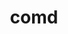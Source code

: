 ---
title: "comd"
layout: cache
categories: [package, develop]
meta: {"versions": ["1.1"], "compilers": ["gcc@=7.3.1"], "oss": ["amzn2"], "platforms": ["linux"], "targets": ["aarch64", "neoverse_n1", "x86_64_v3"], "stacks": ["aws-ahug", "aws-ahug-aarch64", "root"], "num_specs": 27, "num_specs_by_stack": {"root": 27, "aws-ahug-aarch64": 22, "aws-ahug": 5}}
spec_details: [{"hash": "rkxqochbgwkgzlyloh46ycdyckp5cu4f", "compiler": "gcc@=7.3.1", "versions": ["1.1"], "os": "amzn2", "platform": "linux", "target": "aarch64", "variants": ["build_system=makefile", "~graphs", "+mpi", "~openmp", "+precision"], "stacks": ["root", "aws-ahug-aarch64"], "size": "-", "tarball": "https://binaries.spack.io/develop/build_cache/linux-amzn2-aarch64/gcc-7.3.1/comd-1.1/linux-amzn2-aarch64-gcc-7.3.1-comd-1.1-rkxqochbgwkgzlyloh46ycdyckp5cu4f.spack"}, {"hash": "mmrrdpowkg6cmlpfytzlho3k6hirjwwt", "compiler": "gcc@=7.3.1", "versions": ["1.1"], "os": "amzn2", "platform": "linux", "target": "aarch64", "variants": ["build_system=makefile", "~graphs", "+mpi", "~openmp", "+precision"], "stacks": ["root", "aws-ahug-aarch64"], "size": "-", "tarball": "https://binaries.spack.io/develop/build_cache/linux-amzn2-aarch64/gcc-7.3.1/comd-1.1/linux-amzn2-aarch64-gcc-7.3.1-comd-1.1-mmrrdpowkg6cmlpfytzlho3k6hirjwwt.spack"}, {"hash": "ah6fzqccpjhmjyrrixvg2zafzjm3yd2j", "compiler": "gcc@=7.3.1", "versions": ["1.1"], "os": "amzn2", "platform": "linux", "target": "aarch64", "variants": ["build_system=makefile", "~graphs", "+mpi", "~openmp", "+precision"], "stacks": ["root", "aws-ahug-aarch64"], "size": "-", "tarball": "https://binaries.spack.io/develop/build_cache/linux-amzn2-aarch64/gcc-7.3.1/comd-1.1/linux-amzn2-aarch64-gcc-7.3.1-comd-1.1-ah6fzqccpjhmjyrrixvg2zafzjm3yd2j.spack"}, {"hash": "tj32kixlnqai7bfr7vfeigx7feur5g6x", "compiler": "gcc@=7.3.1", "versions": ["1.1"], "os": "amzn2", "platform": "linux", "target": "aarch64", "variants": ["build_system=makefile", "~graphs", "+mpi", "~openmp", "+precision"], "stacks": ["root", "aws-ahug-aarch64"], "size": "-", "tarball": "https://binaries.spack.io/develop/build_cache/linux-amzn2-aarch64/gcc-7.3.1/comd-1.1/linux-amzn2-aarch64-gcc-7.3.1-comd-1.1-tj32kixlnqai7bfr7vfeigx7feur5g6x.spack"}, {"hash": "tdnnahk7sjfjk4vabrncwznmnxa2hsho", "compiler": "gcc@=7.3.1", "versions": ["1.1"], "os": "amzn2", "platform": "linux", "target": "aarch64", "variants": ["build_system=makefile", "~graphs", "+mpi", "~openmp", "+precision"], "stacks": ["root", "aws-ahug-aarch64"], "size": "-", "tarball": "https://binaries.spack.io/develop/build_cache/linux-amzn2-aarch64/gcc-7.3.1/comd-1.1/linux-amzn2-aarch64-gcc-7.3.1-comd-1.1-tdnnahk7sjfjk4vabrncwznmnxa2hsho.spack"}, {"hash": "xwkvpz427lujwgyldwf3zg6re3voxvit", "compiler": "gcc@=7.3.1", "versions": ["1.1"], "os": "amzn2", "platform": "linux", "target": "aarch64", "variants": ["build_system=makefile", "~graphs", "+mpi", "~openmp", "+precision"], "stacks": ["root", "aws-ahug-aarch64"], "size": "-", "tarball": "https://binaries.spack.io/develop/build_cache/linux-amzn2-aarch64/gcc-7.3.1/comd-1.1/linux-amzn2-aarch64-gcc-7.3.1-comd-1.1-xwkvpz427lujwgyldwf3zg6re3voxvit.spack"}, {"hash": "z4d4h42z6oozhwa4tnvamfk6vcwx6kjl", "compiler": "gcc@=7.3.1", "versions": ["1.1"], "os": "amzn2", "platform": "linux", "target": "aarch64", "variants": ["build_system=makefile", "~graphs", "+mpi", "~openmp", "+precision"], "stacks": ["root", "aws-ahug-aarch64"], "size": "-", "tarball": "https://binaries.spack.io/develop/build_cache/linux-amzn2-aarch64/gcc-7.3.1/comd-1.1/linux-amzn2-aarch64-gcc-7.3.1-comd-1.1-z4d4h42z6oozhwa4tnvamfk6vcwx6kjl.spack"}, {"hash": "4q2id2ch3qu7uc3jy4cmt5cd32yxeh7n", "compiler": "gcc@=7.3.1", "versions": ["1.1"], "os": "amzn2", "platform": "linux", "target": "aarch64", "variants": ["build_system=makefile", "~graphs", "+mpi", "~openmp", "+precision"], "stacks": ["root", "aws-ahug-aarch64"], "size": "-", "tarball": "https://binaries.spack.io/develop/build_cache/linux-amzn2-aarch64/gcc-7.3.1/comd-1.1/linux-amzn2-aarch64-gcc-7.3.1-comd-1.1-4q2id2ch3qu7uc3jy4cmt5cd32yxeh7n.spack"}, {"hash": "aevcmiwaobd2qhwzrwvbb24urzzgqcnx", "compiler": "gcc@=7.3.1", "versions": ["1.1"], "os": "amzn2", "platform": "linux", "target": "aarch64", "variants": ["build_system=makefile", "~graphs", "+mpi", "~openmp", "+precision"], "stacks": ["root", "aws-ahug-aarch64"], "size": "-", "tarball": "https://binaries.spack.io/develop/build_cache/linux-amzn2-aarch64/gcc-7.3.1/comd-1.1/linux-amzn2-aarch64-gcc-7.3.1-comd-1.1-aevcmiwaobd2qhwzrwvbb24urzzgqcnx.spack"}, {"hash": "i7ba3uxlcvhisuxzarp47s7wgj6oskru", "compiler": "gcc@=7.3.1", "versions": ["1.1"], "os": "amzn2", "platform": "linux", "target": "aarch64", "variants": ["build_system=makefile", "~graphs", "+mpi", "~openmp", "+precision"], "stacks": ["root", "aws-ahug-aarch64"], "size": "-", "tarball": "https://binaries.spack.io/develop/build_cache/linux-amzn2-aarch64/gcc-7.3.1/comd-1.1/linux-amzn2-aarch64-gcc-7.3.1-comd-1.1-i7ba3uxlcvhisuxzarp47s7wgj6oskru.spack"}, {"hash": "olft76olh2qhwtxr47v7vavmhb3u4gys", "compiler": "gcc@=7.3.1", "versions": ["1.1"], "os": "amzn2", "platform": "linux", "target": "aarch64", "variants": ["build_system=makefile", "~graphs", "+mpi", "~openmp", "+precision"], "stacks": ["root", "aws-ahug-aarch64"], "size": "-", "tarball": "https://binaries.spack.io/develop/build_cache/linux-amzn2-aarch64/gcc-7.3.1/comd-1.1/linux-amzn2-aarch64-gcc-7.3.1-comd-1.1-olft76olh2qhwtxr47v7vavmhb3u4gys.spack"}, {"hash": "kohru4pxuooujmc4sxl4zvsuhqrvycmq", "compiler": "gcc@=7.3.1", "versions": ["1.1"], "os": "amzn2", "platform": "linux", "target": "neoverse_n1", "variants": ["build_system=makefile", "~graphs", "+mpi", "~openmp", "+precision"], "stacks": ["root", "aws-ahug-aarch64"], "size": "-", "tarball": "https://binaries.spack.io/develop/build_cache/linux-amzn2-neoverse_n1/gcc-7.3.1/comd-1.1/linux-amzn2-neoverse_n1-gcc-7.3.1-comd-1.1-kohru4pxuooujmc4sxl4zvsuhqrvycmq.spack"}, {"hash": "ybln2l33j2gw2yi2gxx3ufy773mzvitc", "compiler": "gcc@=7.3.1", "versions": ["1.1"], "os": "amzn2", "platform": "linux", "target": "neoverse_n1", "variants": ["build_system=makefile", "~graphs", "+mpi", "~openmp", "+precision"], "stacks": ["root", "aws-ahug-aarch64"], "size": "-", "tarball": "https://binaries.spack.io/develop/build_cache/linux-amzn2-neoverse_n1/gcc-7.3.1/comd-1.1/linux-amzn2-neoverse_n1-gcc-7.3.1-comd-1.1-ybln2l33j2gw2yi2gxx3ufy773mzvitc.spack"}, {"hash": "rvo7kpgsqqm6xwin7hwemoggm7dfeib4", "compiler": "gcc@=7.3.1", "versions": ["1.1"], "os": "amzn2", "platform": "linux", "target": "neoverse_n1", "variants": ["build_system=makefile", "~graphs", "+mpi", "~openmp", "+precision"], "stacks": ["root", "aws-ahug-aarch64"], "size": "-", "tarball": "https://binaries.spack.io/develop/build_cache/linux-amzn2-neoverse_n1/gcc-7.3.1/comd-1.1/linux-amzn2-neoverse_n1-gcc-7.3.1-comd-1.1-rvo7kpgsqqm6xwin7hwemoggm7dfeib4.spack"}, {"hash": "ijpkgkeoneud7ytx7ckbu6smoxbzibrj", "compiler": "gcc@=7.3.1", "versions": ["1.1"], "os": "amzn2", "platform": "linux", "target": "neoverse_n1", "variants": ["build_system=makefile", "~graphs", "+mpi", "~openmp", "+precision"], "stacks": ["root", "aws-ahug-aarch64"], "size": "-", "tarball": "https://binaries.spack.io/develop/build_cache/linux-amzn2-neoverse_n1/gcc-7.3.1/comd-1.1/linux-amzn2-neoverse_n1-gcc-7.3.1-comd-1.1-ijpkgkeoneud7ytx7ckbu6smoxbzibrj.spack"}, {"hash": "spaopmmpyes7tcdoyq4rzbhmsnbktn3l", "compiler": "gcc@=7.3.1", "versions": ["1.1"], "os": "amzn2", "platform": "linux", "target": "neoverse_n1", "variants": ["build_system=makefile", "~graphs", "+mpi", "~openmp", "+precision"], "stacks": ["root", "aws-ahug-aarch64"], "size": "-", "tarball": "https://binaries.spack.io/develop/build_cache/linux-amzn2-neoverse_n1/gcc-7.3.1/comd-1.1/linux-amzn2-neoverse_n1-gcc-7.3.1-comd-1.1-spaopmmpyes7tcdoyq4rzbhmsnbktn3l.spack"}, {"hash": "ihjei6bssluzjpcnfavtjtkvtfu4e3lp", "compiler": "gcc@=7.3.1", "versions": ["1.1"], "os": "amzn2", "platform": "linux", "target": "neoverse_n1", "variants": ["build_system=makefile", "~graphs", "+mpi", "~openmp", "+precision"], "stacks": ["root", "aws-ahug-aarch64"], "size": "-", "tarball": "https://binaries.spack.io/develop/build_cache/linux-amzn2-neoverse_n1/gcc-7.3.1/comd-1.1/linux-amzn2-neoverse_n1-gcc-7.3.1-comd-1.1-ihjei6bssluzjpcnfavtjtkvtfu4e3lp.spack"}, {"hash": "kjgawp2s3nfj3i3owyfwhr3qc4e75oym", "compiler": "gcc@=7.3.1", "versions": ["1.1"], "os": "amzn2", "platform": "linux", "target": "neoverse_n1", "variants": ["build_system=makefile", "~graphs", "+mpi", "~openmp", "+precision"], "stacks": ["root", "aws-ahug-aarch64"], "size": "-", "tarball": "https://binaries.spack.io/develop/build_cache/linux-amzn2-neoverse_n1/gcc-7.3.1/comd-1.1/linux-amzn2-neoverse_n1-gcc-7.3.1-comd-1.1-kjgawp2s3nfj3i3owyfwhr3qc4e75oym.spack"}, {"hash": "nofoaspwb4vo6yrdv64dsrl3dhefoxpr", "compiler": "gcc@=7.3.1", "versions": ["1.1"], "os": "amzn2", "platform": "linux", "target": "neoverse_n1", "variants": ["build_system=makefile", "~graphs", "+mpi", "~openmp", "+precision"], "stacks": ["root", "aws-ahug-aarch64"], "size": "-", "tarball": "https://binaries.spack.io/develop/build_cache/linux-amzn2-neoverse_n1/gcc-7.3.1/comd-1.1/linux-amzn2-neoverse_n1-gcc-7.3.1-comd-1.1-nofoaspwb4vo6yrdv64dsrl3dhefoxpr.spack"}, {"hash": "zhwpoya35fiv4fe5zwf6plefxtpodlrs", "compiler": "gcc@=7.3.1", "versions": ["1.1"], "os": "amzn2", "platform": "linux", "target": "neoverse_n1", "variants": ["build_system=makefile", "~graphs", "+mpi", "~openmp", "+precision"], "stacks": ["root", "aws-ahug-aarch64"], "size": "-", "tarball": "https://binaries.spack.io/develop/build_cache/linux-amzn2-neoverse_n1/gcc-7.3.1/comd-1.1/linux-amzn2-neoverse_n1-gcc-7.3.1-comd-1.1-zhwpoya35fiv4fe5zwf6plefxtpodlrs.spack"}, {"hash": "whl7jmoc7vorws3tbt4nu3faxa5pglw7", "compiler": "gcc@=7.3.1", "versions": ["1.1"], "os": "amzn2", "platform": "linux", "target": "neoverse_n1", "variants": ["build_system=makefile", "~graphs", "+mpi", "~openmp", "+precision"], "stacks": ["root", "aws-ahug-aarch64"], "size": "-", "tarball": "https://binaries.spack.io/develop/build_cache/linux-amzn2-neoverse_n1/gcc-7.3.1/comd-1.1/linux-amzn2-neoverse_n1-gcc-7.3.1-comd-1.1-whl7jmoc7vorws3tbt4nu3faxa5pglw7.spack"}, {"hash": "7jsrddwv5yxckqkaiyvwhi2rfpyrth6w", "compiler": "gcc@=7.3.1", "versions": ["1.1"], "os": "amzn2", "platform": "linux", "target": "neoverse_n1", "variants": ["build_system=makefile", "~graphs", "+mpi", "~openmp", "+precision"], "stacks": ["root", "aws-ahug-aarch64"], "size": "-", "tarball": "https://binaries.spack.io/develop/build_cache/linux-amzn2-neoverse_n1/gcc-7.3.1/comd-1.1/linux-amzn2-neoverse_n1-gcc-7.3.1-comd-1.1-7jsrddwv5yxckqkaiyvwhi2rfpyrth6w.spack"}, {"hash": "hown4hvv4xswu5n7cgxzafcswgjg2vbg", "compiler": "gcc@=7.3.1", "versions": ["1.1"], "os": "amzn2", "platform": "linux", "target": "x86_64_v3", "variants": ["build_system=makefile", "~graphs", "+mpi", "~openmp", "+precision"], "stacks": ["aws-ahug", "root"], "size": "-", "tarball": "https://binaries.spack.io/develop/build_cache/linux-amzn2-x86_64_v3/gcc-7.3.1/comd-1.1/linux-amzn2-x86_64_v3-gcc-7.3.1-comd-1.1-hown4hvv4xswu5n7cgxzafcswgjg2vbg.spack"}, {"hash": "24c7jowz6uwmwl32rgwiztixh3jgla6o", "compiler": "gcc@=7.3.1", "versions": ["1.1"], "os": "amzn2", "platform": "linux", "target": "x86_64_v3", "variants": ["build_system=makefile", "~graphs", "+mpi", "~openmp", "+precision"], "stacks": ["aws-ahug", "root"], "size": "-", "tarball": "https://binaries.spack.io/develop/build_cache/linux-amzn2-x86_64_v3/gcc-7.3.1/comd-1.1/linux-amzn2-x86_64_v3-gcc-7.3.1-comd-1.1-24c7jowz6uwmwl32rgwiztixh3jgla6o.spack"}, {"hash": "nmt6thgysthpttpm3u7lwfbd33ubgrw4", "compiler": "gcc@=7.3.1", "versions": ["1.1"], "os": "amzn2", "platform": "linux", "target": "x86_64_v3", "variants": ["build_system=makefile", "~graphs", "+mpi", "~openmp", "+precision"], "stacks": ["aws-ahug", "root"], "size": "-", "tarball": "https://binaries.spack.io/develop/build_cache/linux-amzn2-x86_64_v3/gcc-7.3.1/comd-1.1/linux-amzn2-x86_64_v3-gcc-7.3.1-comd-1.1-nmt6thgysthpttpm3u7lwfbd33ubgrw4.spack"}, {"hash": "zuupcwwm36rprglmv4u3fjzxtcvcx62m", "compiler": "gcc@=7.3.1", "versions": ["1.1"], "os": "amzn2", "platform": "linux", "target": "x86_64_v3", "variants": ["build_system=makefile", "~graphs", "+mpi", "~openmp", "+precision"], "stacks": ["aws-ahug", "root"], "size": "-", "tarball": "https://binaries.spack.io/develop/build_cache/linux-amzn2-x86_64_v3/gcc-7.3.1/comd-1.1/linux-amzn2-x86_64_v3-gcc-7.3.1-comd-1.1-zuupcwwm36rprglmv4u3fjzxtcvcx62m.spack"}, {"hash": "4nnchrtrv452qaij7cn4xz63dk3t5sww", "compiler": "gcc@=7.3.1", "versions": ["1.1"], "os": "amzn2", "platform": "linux", "target": "x86_64_v3", "variants": ["build_system=makefile", "~graphs", "+mpi", "~openmp", "+precision"], "stacks": ["aws-ahug", "root"], "size": "-", "tarball": "https://binaries.spack.io/develop/build_cache/linux-amzn2-x86_64_v3/gcc-7.3.1/comd-1.1/linux-amzn2-x86_64_v3-gcc-7.3.1-comd-1.1-4nnchrtrv452qaij7cn4xz63dk3t5sww.spack"}]
---